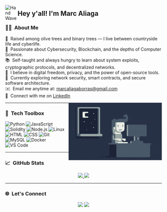 

<img alt="Hand Wave" src="./assets/Hand%20Wave.gif" width='40' align="left"/><h2>Hey y'all! I'm Marc Aliaga</h2>

### 👨‍💻 &nbsp;About Me

🌾 &nbsp;Raised among olive trees and binary trees — I live between countryside life and cyberlife.\
🔐 &nbsp;Passionate about Cybersecurity, Blockchain, and the depths of Computer Science.\
📚 &nbsp;Self-taught and always hungry to learn about system exploits, cryptographic protocols, and decentralized networks.\
🧠 &nbsp;I believe in digital freedom, privacy, and the power of open-source tools.\
🔭 &nbsp;Currently exploring network security, smart contracts, and secure software architecture.\
✉️ &nbsp;Email me anytime at: marcaliagaborras@gmail.com\
🔗 &nbsp;Connect with me on [LinkedIn](https://www.linkedin.com/in/marc-aliaga-ciberseguridad)

<img alt="Night Coding" src="https://raw.githubusercontent.com/AVS1508/AVS1508/master/assets/Night-Coding.gif" align="right"/>

---

### 🧰 &nbsp;Tech Toolbox

![Python](https://img.shields.io/badge/-Python-05122A?style=flat&logo=python)
![JavaScript](https://img.shields.io/badge/-JavaScript-05122A?style=flat&logo=javascript)
![Solidity](https://img.shields.io/badge/-Solidity-05122A?style=flat&logo=solidity)
![Node.js](https://img.shields.io/badge/-Node.js-05122A?style=flat&logo=node.js)
![Linux](https://img.shields.io/badge/-Linux-05122A?style=flat&logo=linux)
![HTML](https://img.shields.io/badge/-HTML-05122A?style=flat&logo=HTML5)
![CSS](https://img.shields.io/badge/-CSS-05122A?style=flat&logo=CSS3)
![Git](https://img.shields.io/badge/-Git-05122A?style=flat&logo=git)
![MySQL](https://img.shields.io/badge/-MySQL-05122A?style=flat&logo=mysql)
![Docker](https://img.shields.io/badge/-Docker-05122A?style=flat&logo=docker)
![VS Code](https://img.shields.io/badge/-VS%20Code-05122A?style=flat&logo=visual-studio-code)

---

### 📈 &nbsp;GitHub Stats

<p align="center">
<a href="https://github.com/AVS1508">
  <img height="180em" src="https://github-readme-stats-eight-theta.vercel.app/api?username=srdengi&show_icons=true&theme=algolia&include_all_commits=true&count_private=true"/>
  <img height="180em" src="https://github-readme-stats-eight-theta.vercel.app/api/top-langs/?username=srdengi&layout=compact&langs_count=8&theme=algolia"/>
</a>
</p>

---

### 🌐 &nbsp;Let's Connect

<p align="center">
<a href="https://linkedin.com/in/marc-aliaga-ciberseguridad"><img src="https://img.shields.io/badge/-Marc%20Aliaga-0077B5?style=flat&logo=Linkedin&logoColor=white"/></a>
<a href="mailto:marcaliagaborras@gmail.com"><img src="https://img.shields.io/badge/-marcaliagaborras@gmail.com-D14836?style=flat&logo=Gmail&logoColor=white"/></a>
</p>
